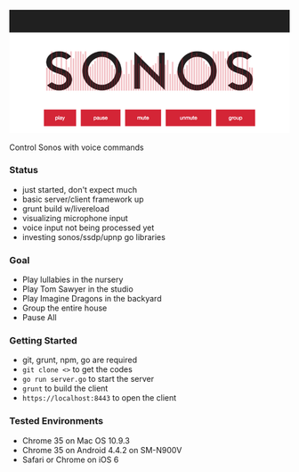 ![Screenshot](https://raw.githubusercontent.com/skhavari/sonos-talk/master/websrc/assets/screenshot.png)

Control Sonos with voice commands

### Status

* just started, don't expect much
* basic server/client framework up
* grunt build w/livereload
* visualizing microphone input
* voice input not being processed yet
* investing sonos/ssdp/upnp go libraries

### Goal

* Play lullabies in the nursery
* Play Tom Sawyer in the studio
* Play Imagine Dragons in the backyard
* Group the entire house
* Pause All

### Getting Started

 * git, grunt, npm, go are required
 * `git clone <>` to get the codes
 * `go run server.go` to start the server
 * `grunt` to build the client
 * `https://localhost:8443` to open the client


### Tested Environments
* Chrome 35 on Mac OS 10.9.3
* Chrome 35 on Android 4.4.2 on SM-N900V
* Safari or Chrome on iOS 6 